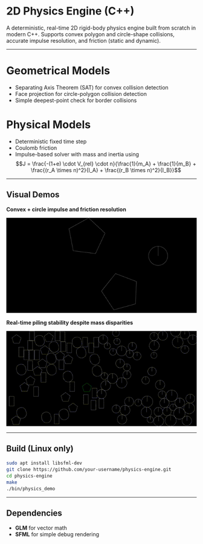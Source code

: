 # 2D Physics Engine (C++)

A deterministic, real-time 2D rigid-body physics engine built from scratch in modern C++.
Supports convex polygon and circle-shape collisions, accurate impulse resolution, and friction (static and dynamic).

---

# Geometrical Models

- Separating Axis Theorem (SAT) for convex collision detection
- Face projection for circle-polygon collision detection
- Simple deepest-point check for border collisions

# Physical Models

- Deterministic fixed time step
- Coulomb friction
- Impulse-based solver with mass and inertia using
$$J = \frac{-(1+e) \cdot V_{rel} \cdot n}{\frac{1}{m_A} + \frac{1}{m_B} + \frac{(r_A \times n)^2}{I_A} + \frac{(r_B \times n)^2}{I_B}}$$
---

## Visual Demos

**Convex + circle impulse and friction resolution**

![convexcircle](media/convex_circle_impulse.gif)

**Real-time piling stability despite mass disparities**

![Piling stability under mass disparity](media/50convex_50circle.gif)

---

## Build (Linux only)

```sh
sudo apt install libsfml-dev
git clone https://github.com/your-username/physics-engine.git
cd physics-engine
make
./bin/physics_demo
```

---

## Dependencies

- **GLM** for vector math
- **SFML** for simple debug rendering
